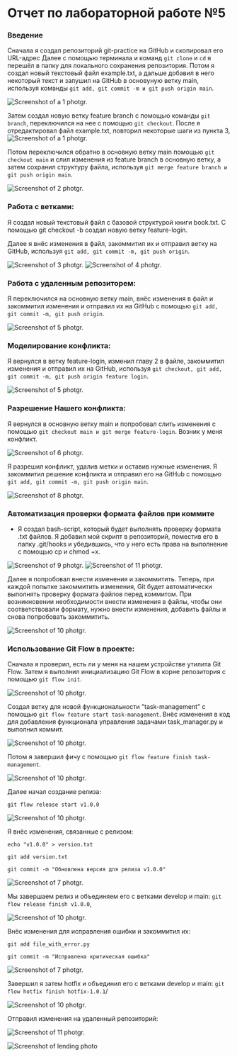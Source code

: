 # Отчет по лабораторной работе №5

### Введение 
Сначала я создал репозиторий git-practice на GitHub и скопировал его URL-адрес
Далее с помощью терминала и команд `git clone` и `cd` я перешёл в папку для локального сохранения репозитория. Потом я создал новый текстовый файл example.txt, а дальше добавил в него некоторый текст и запушил на GitHub в основуную ветку main, используя команды `git add, git commit -m и git push origin main`. 

![Screenshot of a 1 photgr.](https://github.com/cs-itmo-2023/lab-5-EgorNick/blob/main/Report/1.jpg)

Затем создал новую ветку feature branch с помощью команды `git branch`, переключился на нее с помощью `git checkout`. После я отредактировал файл example.txt, повторил некоторые шаги из пункта 3,
![Screenshot of a 1 photgr.](https://github.com/cs-itmo-2023/lab-5-EgorNick/blob/main/Report/19.jpg)

Потом переключился обратно в основную ветку main помощью `git checkout main` и слил изменения из feature branch в основную ветку, а затем сохранил структуру файла, используя `git merge feature branch и git push origin main`.

![Screenshot of 2 photgr.](https://github.com/cs-itmo-2023/lab-5-EgorNick/blob/main/Report/2.jpg)

### Работа с ветками: 
Я создал новый текстовый файл с базовой структурой книги book.txt. С помощью git checkout -b создал новую ветку feature-login.

Далее я внёс изменения в файл, закоммитил их и отправил ветку на GitHub, используя `git add, git commit -m, git push origin`.

![Screenshot of 3 photgr.](https://github.com/cs-itmo-2023/lab-5-EgorNick/blob/main/Report/3.jpg)
![Screenshot of 4 photgr.](https://github.com/cs-itmo-2023/lab-5-EgorNick/blob/main/Report/4.jpg)

### Работа с удаленным репозиторем: 
Я переключился на основную ветку main, внёс изменения в файл и закоммитил изменения и отправил их на GitHub с помощью `git add, git commit -m, git push origin`. 

![Screenshot of 5 photgr.](https://github.com/cs-itmo-2023/lab-5-EgorNick/blob/main/Report/5.jpg)
  
### Моделирование конфликта: 
Я вернулся в ветку feature-login, изменил главу 2 в файле, закоммитил изменения и отправил их на GitHub, используя `git checkout, git add, git commit -m, git push origin feature login`.

![Screenshot of 5 photgr.](https://github.com/cs-itmo-2023/lab-5-EgorNick/blob/main/Report/6.jpg)

### Разрешение Нашего конфликта:
Я вернулся в основную ветку main и попробовал слить изменения с помощью `git checkout main и git merge feature-login`. Возник у меня конфликт.   

![Screenshot of 6 photgr.](https://github.com/cs-itmo-2023/lab-5-EgorNick/blob/main/Report/7.jpg)

Я разрешил конфликт, удалив метки и оставив нужные изменения. Я закоммитил решение конфликта и отправил его на GitHub с помощью `git add, git commit -m, git push origin main`. 

![Screenshot of 8 photgr.](https://github.com/cs-itmo-2023/lab-5-EgorNick/blob/main/Report/8.jpg)

### Автоматизация проверки формата файлов при коммите 
- Я создал bash-script, который будет выполнять проверку формата .txt файлов.
Я добавил мой скрипт в репозиторий, поместив его в папку .git/hooks и убедившись, что у него есть права на выполнение с помощью cp и chmod +x.

![Screenshot of 9 photgr.](https://github.com/cs-itmo-2023/lab-5-EgorNick/blob/main/Report/1_1.jpg)
![Screenshot of 11 photgr.](https://github.com/cs-itmo-2023/lab-5-EgorNick/blob/main/Report/9.jpg)

 Далее я попробовал внести изменения и закоммитить. Теперь, при каждой попытке закоммитить изменения, Git будет автоматически выполнять проверку формата файлов перед коммитом. При возникновении необходимости внести изменения в файлы, чтобы они соответствовали формату, нужно внести изменения, добавить файлы и снова попробовать закоммитить.

 ![Screenshot of 10 photgr.](https://github.com/cs-itmo-2023/lab-5-EgorNick/blob/main/Report/10.jpg)

### Использование Git Flow в проекте: 
Сначала я проверил, есть ли у меня на нашем устройстве утилита Git Flow. Затем я выполнил инициализацию Git Flow в корне репозитория с помощью `git flow init`.

 ![Screenshot of 10 photgr.](https://github.com/cs-itmo-2023/lab-5-EgorNick/blob/main/Report/flow_init.jpg)

Создал ветку для новой функциональности "task-management" с помощью `git flow feature start task-management`. Внёс изменения в код для добавления функционала управления задачами task_manager.py и выполнил коммит.

 ![Screenshot of 10 photgr.](https://github.com/cs-itmo-2023/lab-5-EgorNick/blob/main/Report/task_managment.jpg)

Потом я завершил фичу с помощью `git flow feature finish task-management`.

 ![Screenshot of 10 photgr.](https://github.com/cs-itmo-2023/lab-5-EgorNick/blob/main/Report/finish_task.jpg)

Далее  начал создание релиза: 
```
git flow release start v1.0.0
```

 ![Screenshot of 10 photgr.](https://github.com/cs-itmo-2023/lab-5-EgorNick/blob/main/Report/release_start.jpg)

Я внёс изменения, связанные с релизом: 
```
echo "v1.0.0" > version.txt

git add version.txt

git commit -m "Обновлена версия для релиза v1.0.0"
```

![Screenshot of 7 photgr.](https://github.com/cs-itmo-2023/lab-5-EgorNick/blob/main/Report/12.jpg)

Мы завершаем релиз и объединяем его с ветками develop и main: `git flow release finish v1.0.0`,


![Screenshot of 10 photgr.](https://github.com/cs-itmo-2023/lab-5-EgorNick/blob/main/Report/release_finish.jpg)

Внёс изменения для исправления ошибки и закоммитил их: 
```
git add file_with_error.py

git commit -m "Исправлена критическая ошибка"
```

![Screenshot of 7 photgr.](https://github.com/cs-itmo-2023/lab-5-EgorNick/blob/main/Report/13.jpg)

Завершил я затем hotfix и объединил его с ветками develop и main: `git flow hotfix finish hotfix-1.0.1`/

 ![Screenshot of 10 photgr.](https://github.com/cs-itmo-2023/lab-5-EgorNick/blob/main/Report/hotfix_fins.jpg)

Отправил изменения на удаленный репозиторий:

![Screenshot of 11 photgr.](https://github.com/cs-itmo-2023/lab-5-EgorNick/blob/main/Report/14.jpg)

![Screenshot of lending photo](https://github.com/cs-itmo-2023/lab-5-EgorNick/blob/main/Report/ending.jpg)


